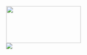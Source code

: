 <img src="https://media.giphy.com/media/v1.Y2lkPTc5MGI3NjExeXAyeW5jd2kwcnNjMzJyMTJiM20xZno4YnB5YjV1OWF4dmNxZGZyYiZlcD12MV9pbnRlcm5hbF9naWZfYnlfaWQmY3Q9dHM/qEqiI3Oq7vBkoE236M/giphy.gif" width=200 height=100>
<div id="badges">
<a href="https://www.linkedin.com/in/latasha-jones-nc/"><img src="https://img.shields.io/badge/LinkedIn-blue?logo=linkedin&logoColor=white&style=for-the-badge"><a/>
</div>
